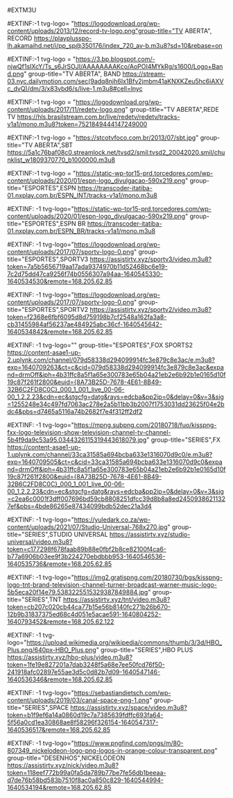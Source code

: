 #EXTM3U

#EXTINF:-1 tvg-logo= "https://logodownload.org/wp-content/uploads/2013/12/record-tv-logo.png"group-title="TV ABERTA", RECORD 
https://playplusspo-lh.akamaihd.net/i/pp_sp@350176/index_720_av-b.m3u8?sd=10&rebase=on
 
#EXTINF:-1 tvg-logo = "https://3.bp.blogspot.com/-njwQf1sIXcY/Ts_s6JrSOJI/AAAAAAAAKco/AoPOI4MYkRg/s1600/Logo+Band.png" group-title="TV ABERTA", BAND
https://stream-03.nyc.dailymotion.com/sec(9adq8njh6Ix1Bfv2jmbm41aKNXKZeu5hc6iAXVc_dvQ)/dm/3/x83vbd6/s/live-1.m3u8#cell=lnyc

#EXTINF:-1 tvg-logo = "https://logodownload.org/wp-content/uploads/2017/11/redetv-logo.png" group-title="TV ABERTA",REDE TV
https://hls.brasilstream.com.br/live/redetv/redetv/tracks-v1a1/mono.m3u8?token=7521849444147249000

#EXTINF:-1 tvg-logo = "https://stcotvfoco.com.br/2013/07/sbt.jpg" group-title="TV ABERTA",SBT
https://5a1c76baf08c0.streamlock.net/tvsd2/smil:tvsd2_20042020.smil/chunklist_w1809370770_b1000000.m3u8

#EXTINF:-1 tvg-logo = "https://static-wp-tor15-prd.torcedores.com/wp-content/uploads/2020/01/espn-logo_divulgacao-590x219.png" group-title="ESPORTES",ESPN
https://transcoder-itatiba-01.nxplay.com.br/ESPN_INT/tracks-v1a1/mono.m3u8

#EXTINF: -1 tvg-logo="https://static-wp-tor15-prd.torcedores.com/wp-content/uploads/2020/01/espn-logo_divulgacao-590x219.png" group-title="ESPORTES",ESPN BR
https://transcoder-itatiba-01.nxplay.com.br/ESPN_BR/tracks-v1a1/mono.m3u8

#EXTINF: -1 tvg-logo="https://logodownload.org/wp-content/uploads/2017/07/sportv-logo-0.png" group-title="ESPORTES",SPORTV3
https://assistirtv.xyz/sportv3/video.m3u8?token=7a5b5656719aa17ada9374970b11d52468bc6e19-7c2d75dd47ca9256f74b0556307a94aa-1640545330-1640534530&remote=168.205.62.85

#EXTINF: -1 tvg-logo="https://logodownload.org/wp-content/uploads/2017/07/sportv-logo-0.png" group-title="ESPORTES",SPORTV2
https://assistirtv.xyz/sportv2/video.m3u8?token=f2368e6fbf6095d8d759198b7cf2548a162fa3a8-cb31455984af56237ae484925abc36cf-1640545642-1640534842&remote=168.205.62.85

#EXTINF: -1 tvg-logo="" group-title="ESPORTES",FOX SPORTS2
https://content-asae1-up-2.uplynk.com/channel/079d58338d294099914fc3e879c8e3ac/e.m3u8?exp=1640709263&ct=c&cid=079d58338d294099914fc3e879c8e3ac&expand=drmOff&iph=4b31ffc8a5f1a65e300783e65b04a21eb2e6b92b1e0165d10f19c87f261f2800&euid={8A73B25D-7678-4E61-8B49-32B6C2FD8C0C}_000_1_001_live_00-06-00_1.2.2.23&cdn=ec&stgcfg=datg&rays=edcba&pp2ip=0&delay=0&v=3&sig=1255248e34c497fd7063ac278e2a5b11bb3b2007f1753031dd23625f04e2bdc4&pbs=d7465a5116a74b2682f7e4f312ff2df2

#EXTINF: -1 tvg-logo="https://mpng.subpng.com/20180718/fuo/kisspng-fxx-logo-television-show-television-channel-tv-channel-5b4f9da9c53a95.0344326115319443618079.jpg" group-title="SERIES",FX
https://content-asae1-up-1.uplynk.com/channel/33ca31585a694bcba633e1316070d9c0/e.m3u8?exp=1640709505&ct=c&cid=33ca31585a694bcba633e1316070d9c0&expand=drmOff&iph=4b31ffc8a5f1a65e300783e65b04a21eb2e6b92b1e0165d10f19c87f261f2800&euid={8A73B25D-7678-4E61-8B49-32B6C2FD8C0C}_000_1_001_live_00-06-00_1.2.2.23&cdn=ec&stgcfg=datg&rays=edcba&pp2ip=0&delay=0&v=3&sig=c2ea6c0001f3dff007696bd59cb8808251dfcc39d8b8a8ed24509386211327ef&pbs=4bde86265e87434099bdb52dec21a3d4

#EXTINF: -1 tvg-logo="https://yuledark.co.za/wp-content/uploads/2021/07/Studio-Universal-768x270.jpg" group-title="SERIES",STUDIO UNIVERSAL
https://assistirtv.xyz/studio-universal/video.m3u8?token=c177298f678faab89b88e0fbf2b8ce82100f4ca6-b77a6906b03ee9f3b224270ebdbbb953-1640546536-1640535736&remote=168.205.62.85 

#EXTINF: -1 tvg-logo="https://img2.gratispng.com/20180730/bgs/kisspng-logo-tnt-brand-television-channel-turner-broadcast-warner-music-logo-5b5eca20f14e79.5383225515329387849884.jpg" group-title="SERIES",TNT
https://assistirtv.xyz/tnt/video.m3u8?token=cb207c020cb44ca77b15e56b8140fc271b26b670-12b9b31837375ed68c4d051e5acae591-1640804252-1640793452&remote=168.205.62.122

#EXTINF: -1 tvg-logo="https://upload.wikimedia.org/wikipedia/commons/thumb/3/3d/HBO_Plus.png/640px-HBO_Plus.png" group-title="SERIES",HBO PLUS
https://assistirtv.xyz/hbo-plus/video.m3u8?token=1fe19e827201a7dab3248f5a68e7ee50fcd76f50-241918afc02897e55ae3d5c0d82b7d09-1640547146-1640536346&remote=168.205.62.85

#EXTINF: -1 tvg-logo="https://sebastiandietsch.com/wp-content/uploads/2019/03/canal-space-png-1.png" group-title="SERIES",SPACE
https://assistirtv.xyz/space/video.m3u8?token=b1f9ef6a14a0860d19c7a7385639fdffc693fa64-5f56a0cd1ea30868ae8f58296f326154-1640547317-1640536517&remote=168.205.62.85

#EXTINF: -1 tvg-logo="https://www.pngfind.com/pngs/m/80-807349_nickelodeon-logo-png-logos-in-orange-colour-transparent.png" group-title="DESENHOS",NICKELODEON
https://assistirtv.xyz/nick/video.m3u8?token=118eef772b99a0fa5da789b77be7fe56db1beeaa-d7de76b58bd583b7510f8ac0a850c829-1640544994-1640534194&remote=168.205.62.85
